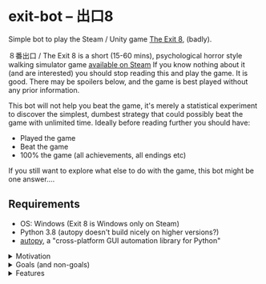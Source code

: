 # exit-bot – 出口8
Simple bot to play the Steam / Unity game [The Exit 8](https://store.steampowered.com/app/2653790/The_Exit_8/), (badly).

８番出口 / The Exit 8 is a short (15-60 mins), psychological horror style walking simulator game [available on Steam](https://store.steampowered.com/app/2653790/The_Exit_8/)
If you know nothing about it (and are interested) you should stop reading this and play the game. It is good.
There may be spoilers below, and the game is best played without any prior information.

This bot will not help you beat the game, it's merely a statistical experiment to discover the simplest, dumbest strategy that could possibly beat the game with unlimited time.
Ideally before reading further you should have:
* Played the game
* Beat the game
* 100% the game (all achievements, all endings etc)

If you still want to explore what else to do with the game, this bot might be one answer....

## Requirements
* OS: Windows (Exit 8 is Windows only on Steam)
* Python 3.8 (autopy doesn't build nicely on higher versions?)
* [autopy](https://github.com/autopilot-rs/autopy), a "cross-platform GUI automation library for Python"


<details>
  <summary>Motivation</summary>

## Motivation

With the naive assumption that maybe there's a 50% chance the passageway contains an anomaly / 50% not, perhaps you can get
8 non-anomaly passages in a row... suggesting that simply running forwards **might** be a winning strategy.

0.5<sup>8</sup> = 0.00390625 

= 1/256. We'd expect to walk through the passage no more than 8 * 256 = 2048 times and see a straight winning exit at some point.

Now it's possible that the developers have coded something to prevent a straight run win, but we can test that.
I don't really want to go disassembling or looking in the code, that's cheating. We should be able to figure it out.

</details>

<details>
  <summary>Goals (and non-goals)</summary>

### Goals

* Determine the simplest possible winning strategy for beating Exit 8 (confirm walking forward is viable?)
* Play Exit 8, badly, without getting stuck in corners or otherwise glitching out indefinitely (like an endless screensaver)
* Explore the Exit 8 maze statistically / probabilistically without relying on visual cues

### Non-Goals
* Making a good bot with excellent vision and anomaly detection that can reliably beat the game by playing properly -- too much like cheating (this might be a basis for that-sort-of-thing, but it doesn't really interest me)

### Possible extra features
* Exploring whether there is a way to use only audio cues to play the game *somewhat* competently
</details>

<details>
  <summary>Features</summary>

Detects, and recovers from, the following death endings:
* Wave
* False exit (walks into walls a bit before getting up the stairs, but still figures out it died)
* Running tile-creature
* Mysterious pair (I think...)

Are there more?
Recovering from the handful of death endings requires the bot to use a (currently) 5 pixels vision check. All black screen = Dead. All white screen = Win.
Deaths occur at different points in the passage and messes up any hardcoded timings.

### Unimplemented
* Anomaly guess behaviour: turn around and go the other way
  * We could guess that there is an anomaly and turn around; I'm not sure this strategy will even improve the changes of getting a win
  * If the bot turns around on a non-anomaly, it would need to recognise it made a mistake, and then turn around *again* to get back on track... otherwise it could get very lost
  * .. something to explore further? Force the bot to endlessly walk *the wrong way*?
* A mechanism for the bot to know how many correct passages it has walked would be good for collecting stats on long runs. I've seen it get to 3 pretty regularly. Knowing its best run would help determine whether there is code to prevent straight runs. If there is non-probabilistic code, this could be exploitable (and would *require* the turn around feature).
   * Naive approach: position the bot 'accurately' in front of the passage sign each time and use really rough OCR to determine the number 0–8. 
</details>





